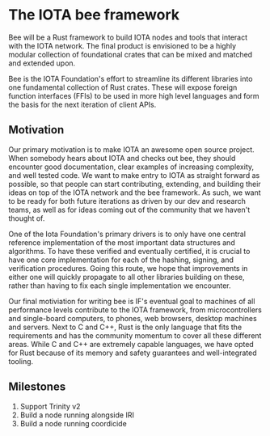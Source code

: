 # The IOTA bee framework

Bee will be a Rust framework to build IOTA nodes and tools that interact with
the IOTA network. The final product is envisioned to be a highly modular
collection of foundational crates that can be mixed and matched and extended
upon.

Bee is the IOTA Foundation's effort to streamline its different libraries into
one fundamental collection of Rust crates. These will expose foreign function
interfaces (FFIs) to be used in more high level languages and form the basis
for the next iteration of client APIs.

## Motivation

Our primary motivation is to make IOTA an awesome open source project. When
somebody hears about IOTA and checks out bee, they should encounter good
documentation, clear examples of increasing complexity, and well tested code.
We want to make entry to IOTA as straight forward as possible, so that people
can start contributing, extending, and building their ideas on top of the IOTA
network and the bee framework. As such, we want to be ready for both future
iterations as driven by our dev and research teams, as well as for ideas coming
out of the community that we haven't thought of.

One of the Iota Foundation's primary drivers is to only have one central
reference implementation of the most important data structures and algorithms.
To have these verified and eventually certified, it is crucial to have one core
implementation for each of the hashing, signing, and verification procedures.
Going this route, we hope that improvements in either one will quickly propagate
to all other libraries building on these, rather than having to fix each single
implementation we encounter.

Our final motiviation for writing bee is IF's eventual goal to machines of all
performance levels contribute to the IOTA framework, from microcontrollers and
single-board computers, to phones, web browsers, desktop machines and servers.
Next to C and C++, Rust is the only language that fits the requirements and has
the community momentum to cover all these different areas. While C and C++ are
extremely capable languages, we have opted for Rust because of its memory and
safety guarantees and well-integrated tooling.

## Milestones

1. Support Trinity v2
2. Build a node running alongside IRI
3. Build a node running coordicide
